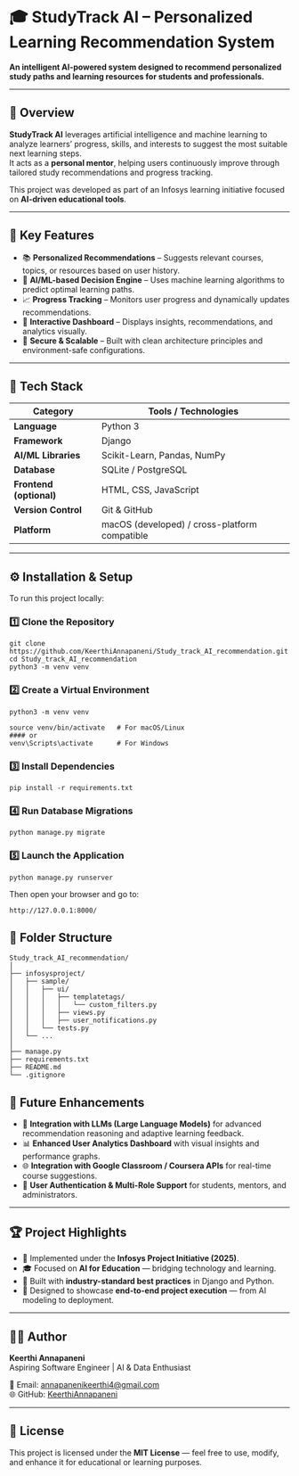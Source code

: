 # 🎓 StudyTrack AI – Personalized Learning Recommendation System

**An intelligent AI-powered system designed to recommend personalized study paths and learning resources for students and professionals.**

---

## 🌟 Overview

**StudyTrack AI** leverages artificial intelligence and machine learning to analyze learners’ progress, skills, and interests to suggest the most suitable next learning steps.  
It acts as a **personal mentor**, helping users continuously improve through tailored study recommendations and progress tracking.

This project was developed as part of an Infosys learning initiative focused on **AI-driven educational tools**.

---

## 🚀 Key Features

- 📚 **Personalized Recommendations** – Suggests relevant courses, topics, or resources based on user history.  
- 🤖 **AI/ML-based Decision Engine** – Uses machine learning algorithms to predict optimal learning paths.  
- 📈 **Progress Tracking** – Monitors user progress and dynamically updates recommendations.  
- 💬 **Interactive Dashboard** – Displays insights, recommendations, and analytics visually.  
- 🔐 **Secure & Scalable** – Built with clean architecture principles and environment-safe configurations.

---

## 🧠 Tech Stack

| Category | Tools / Technologies |
|-----------|----------------------|
| **Language** | Python 3 |
| **Framework** | Django |
| **AI/ML Libraries** | Scikit-Learn, Pandas, NumPy |
| **Database** | SQLite / PostgreSQL |
| **Frontend (optional)** | HTML, CSS, JavaScript |
| **Version Control** | Git & GitHub |
| **Platform** | macOS (developed) / cross-platform compatible |

---

## ⚙️ Installation & Setup

To run this project locally:

### 1️⃣ Clone the Repository
```
git clone https://github.com/KeerthiAnnapaneni/Study_track_AI_recommendation.git
cd Study_track_AI_recommendation
python3 -m venv venv
```
### 2️⃣ Create a Virtual Environment
```
python3 -m venv venv

source venv/bin/activate   # For macOS/Linux
#### or
venv\Scripts\activate      # For Windows
```

### 3️⃣ Install Dependencies

```
pip install -r requirements.txt

```
### 4️⃣ Run Database Migrations

```
python manage.py migrate
```

### 5️⃣ Launch the Application

```
python manage.py runserver
```
Then open your browser and go to:
```
http://127.0.0.1:8000/

```

## 📂 Folder Structure
```
Study_track_AI_recommendation/
│
├── infosysproject/
│   ├── sample/
│   │   ├── ui/
│   │   │   ├── templatetags/
│   │   │   │   └── custom_filters.py
│   │   │   ├── views.py
│   │   │   ├── user_notifications.py
│   │   └── tests.py
│   └── ...
│
├── manage.py
├── requirements.txt
├── README.md
└── .gitignore
```
## 🧩 Future Enhancements

- 🔮 **Integration with LLMs (Large Language Models)** for advanced recommendation reasoning and adaptive learning feedback.  
- 📊 **Enhanced User Analytics Dashboard** with visual insights and performance graphs.  
- 🌐 **Integration with Google Classroom / Coursera APIs** for real-time course suggestions.  
- 👥 **User Authentication & Multi-Role Support** for students, mentors, and administrators.

---

## 🏆 Project Highlights

- 🧭 Implemented under the **Infosys Project Initiative (2025)**.  
- 🎓 Focused on **AI for Education** — bridging technology and learning.  
- 🧱 Built with **industry-standard best practices** in Django and Python.  
- 🚀 Designed to showcase **end-to-end project execution** — from AI modeling to deployment.

---

## 👩‍💻 Author

**Keerthi Annapaneni**  
Aspiring Software Engineer | AI & Data Enthusiast  

📧 Email: [annapanenikeerthi4@gmail.com](mailto:annapanenikeerthi4@gmail.com)  
🌐 GitHub: [KeerthiAnnapaneni](https://github.com/KeerthiAnnapaneni)

---

## 📝 License

This project is licensed under the **MIT License** — feel free to use, modify, and enhance it for educational or learning purposes.

